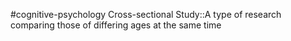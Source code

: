 #cognitive-psychology 
Cross-sectional Study::A type of research comparing those of differing ages at the same time
<!--SR:!2024-04-14,5,230-->